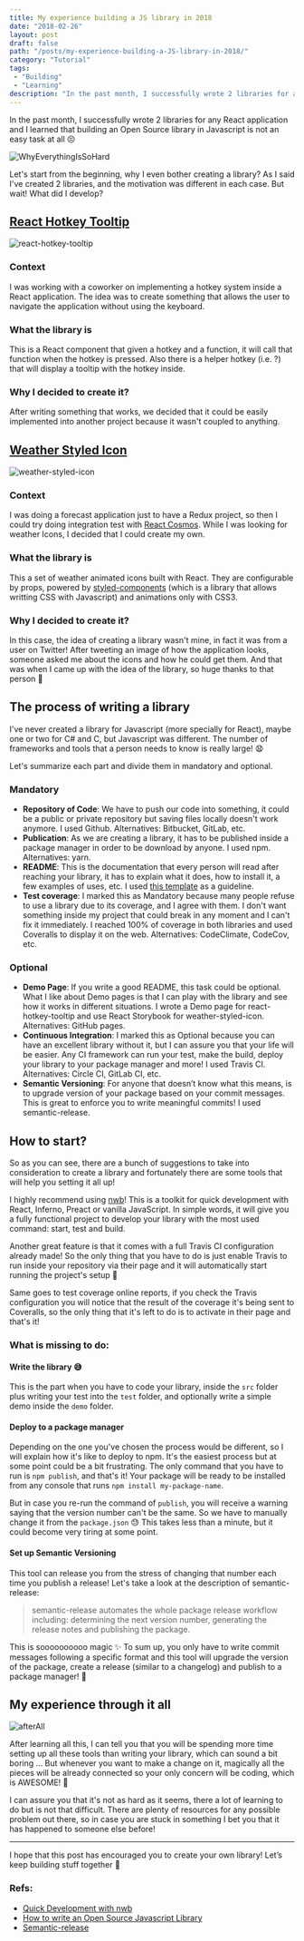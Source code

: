 ```yaml
---
title: My experience building a JS library in 2018
date: "2018-02-26"
layout: post
draft: false
path: "/posts/my-experience-building-a-JS-library-in-2018/"
category: "Tutorial"
tags:
 - "Building"
 - "Learning"
description: "In the past month, I successfully wrote 2 libraries for any React application and I learned that building an Open Source library in Javascript is not an easy task at all."
---
```


In the past month, I successfully wrote 2 libraries for any React application and I learned that building an Open Source library in Javascript is not an easy task at all :persevere:

![WhyEverythingIsSoHard](./everythingHard.gif)

Let's start from the beginning, why I even bother creating a library? As I said I've created 2 libraries, and the motivation was different in each case. But wait! What did I develop?

## [React Hotkey Tooltip](https://github.com/EmaSuriano/react-hotkey-tooltip)

![react-hotkey-tooltip](./react-hotkey-tooltip.gif)

### Context

I was working with a coworker on implementing a hotkey system inside a React application. The idea was to create something that allows the user to navigate the application without using the keyboard.

### What the library is

This is a React component that given a hotkey and a function, it will call that function when the hotkey is pressed. Also there is a helper hotkey (i.e. ?) that will display a tooltip with the hotkey inside.

### Why I decided to create it?

After writing something that works, we decided that it could be easily implemented into another project because it wasn't coupled to anything.

## [Weather Styled Icon](https://github.com/EmaSuriano/weather-styled-icon)

![weather-styled-icon](./weather-styled-icon.gif)

### Context

I was doing a forecast application just to have a Redux project, so then I could try doing integration test with [React Cosmos](https://github.com/react-cosmos/react-cosmos). While I was looking for weather Icons, I decided that I could create my own.

### What the library is

This a set of weather animated icons built with React. They are configurable by props, powered by [styled-components](https://github.com/styled-components/styled-components) (which is a library that allows writting CSS with Javascript) and animations only with CSS3.

### Why I decided to create it?

In this case, the idea of creating a library wasn't mine, in fact it was from a user on Twitter! After tweeting an image of how the application looks, someone asked me about the icons and how he could get them. And that was when I came up with the idea of the library, so huge thanks to that person :pray:

## The process of writing a library

I've never created a library for Javascript (more specially for React), maybe one or two for C# and C, but Javascript was different. The number of frameworks and tools that a person needs to know is really large! :anguished:

Let's summarize each part and divide them in mandatory and optional.

### Mandatory

* **Repository of Code**: We have to push our code into something, it could be a public or private repository but saving files locally doesn't work anymore. I used Github. Alternatives: Bitbucket, GitLab, etc.
* **Publication**: As we are creating a library, it has to be published inside a package manager in order to be download by anyone. I used npm. Alternatives: yarn.
* **README**: This is the documentation that every person will read after reaching your library, it has to explain what it does, how to install it, a few examples of uses, etc. I used [this template](https://github.com/dbader/readme-template) as a guideline.
* **Test coverage**: I marked this as Mandatory because many people refuse to use a library due to its coverage, and I agree with them. I don't want something inside my project that could break in any moment and I can't fix it immediately. I reached 100% of coverage in both libraries and used Coveralls to display it on the web. Alternatives: CodeClimate, CodeCov, etc.

### Optional

* **Demo Page**: If you write a good README, this task could be optional. What I like about Demo pages is that I can play with the library and see how it works in different situations. I wrote a Demo page for react-hotkey-tooltip and use React Storybook for weather-styled-icon. Alternatives: GitHub pages.
* **Continuous Integration**: I marked this as Optional because you can have an excellent library without it, but I can assure you that your life will be easier. Any CI framework can run your test, make the build, deploy your library to your package manager and more! I used Travis CI. Alternatives: Circle CI, GitLab CI, etc.
* **Semantic Versioning**: For anyone that doesn’t know what this means, is to upgrade version of your package based on your commit messages. This is great to enforce you to write meaningful commits! I used semantic-release.

## How to start?

So as you can see, there are a bunch of suggestions to take into consideration to create a library and fortunately there are some tools that will help you setting it all up!

I highly recommend using [nwb](https://github.com/insin/nwb)! This is a toolkit for quick development with React, Inferno, Preact or vanilla JavaScript. In simple words, it will give you a fully functional project to develop your library with the most used command: start, test and build.

Another great feature is that it comes with a full Travis CI configuration already made! So the only thing that you have to do is just enable Travis to run inside your repository via their page and it will automatically start running the project's setup :muscle:

Same goes to test coverage online reports, if you check the Travis configuration you will notice that the result of the coverage it's being sent to Coveralls, so the only thing that it's left to do is to activate in their page and that's it!

### What is missing to do:

#### Write the library :sweat_smile:

This is the part when you have to code your library, inside the `src` folder plus writing your test into the `test` folder, and optionally write a simple demo inside the `demo` folder.

#### Deploy to a package manager

Depending on the one you've chosen the process would be different, so I will explain how it's like to deploy to npm. It's the easiest process but at some point could be a bit frustrating. The only command that you have to run is `npm publish`, and that's it! Your package will be ready to be installed from any console that runs `npm install my-package-name`.

But in case you re-run the command of `publish`, you will receive a warning saying that the version number can't be the same. So we have to manually change it from the `package.json` :sweat: This takes less than a minute, but it could become very tiring at some point.

#### Set up Semantic Versioning

This tool can release you from the stress of changing that number each time you publish a release! Let's take a look at the description of semantic-release:

> semantic-release automates the whole package release workflow including: determining the next version number, generating the release notes and publishing the package.

This is soooooooooo magic :sparkles: To sum up, you only have to write commit messages following a specific format and this tool will upgrade the version of the package, create a release (similar to a changelog) and publish to a package manager! :star_struck:

## My experience through it all

![afterAll](./afterAll.gif)

After learning all this, I can tell you that you will be spending more time setting up all these tools than writing your library, which can sound a bit boring … But whenever you want to make a change on it, magically all the pieces will be already connected so your only concern will be coding, which is AWESOME! :raised_hands:

I can assure you that it's not as hard as it seems, there a lot of learning to do but is not that difficult. There are plenty of resources for any possible problem out there, so in case you are stuck in something I bet you that it has happened to someone else before!

---

I hope that this post has encouraged you to create your own library! Let’s keep building stuff together :construction_worker:

### Refs:

* [Quick Development with nwb](https://github.com/insin/nwb/blob/master/docs/guides/QuickDevelopment.md#quick-development-with-nwb)
* [How to write an Open Source Javascript Library](https://egghead.io/courses/how-to-write-an-open-source-javascript-library)
* [Semantic-release](https://github.com/semantic-release/semantic-release)
